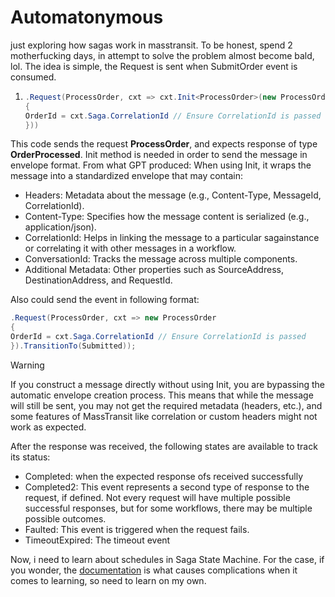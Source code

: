 # Automatonymous
just exploring how sagas work in masstransit. To be honest, spend 2 motherfucking days, in attempt to solve the problem almost become bald, lol. The idea is simple, the Request is sent when SubmitOrder event is consumed. 

1) ```csharp
   .Request(ProcessOrder, cxt => cxt.Init<ProcessOrder>(new ProcessOrder
   {
   OrderId = cxt.Saga.CorrelationId // Ensure CorrelationId is passed
   }))
   ```

This code sends the request **ProcessOrder**, and expects response of type **OrderProcessed**. Init<T> method is needed in order to send the message in envelope format. From what GPT produced:
When using Init, it wraps the message into a standardized envelope that may contain:
*  Headers: Metadata about the message (e.g., Content-Type, MessageId, CorrelationId).
*  Content-Type: Specifies how the message content is serialized (e.g., application/json).
*  CorrelationId: Helps in linking the message to a particular sagainstance or correlating it with other messages in a workflow.
*  ConversationId: Tracks the message across multiple components.
*  Additional Metadata: Other properties such as SourceAddress, DestinationAddress, and RequestId.

Also could send the event in following format:

```csharp
.Request(ProcessOrder, cxt => new ProcessOrder
{
OrderId = cxt.Saga.CorrelationId // Ensure CorrelationId is passed
}).TransitionTo(Submitted));
```

> [!WARNING]
> If you construct a message directly without using Init, you are bypassing the automatic envelope creation process. This means that while the message will still be sent, you may not get the required metadata (headers, etc.), and some features of MassTransit like correlation or custom headers might not work as expected.

After the response was received, the following states are available to track its status:
* Completed: when the expected response ofs received successfully
* Completed2: This event represents a second type of response to the request, if defined. Not every request will have multiple possible successful responses, but for some workflows, there may be multiple possible outcomes.
* Faulted:  This event is triggered when the request fails.
* TimeoutExpired: The timeout event


Now, i need to learn about schedules in Saga State Machine.
For the case, if you wonder, the [documentation](https://masstransit.io/documentation/patterns/saga/state-machine#schedule) is what causes complications when it comes to learning, so need to learn on my own.

